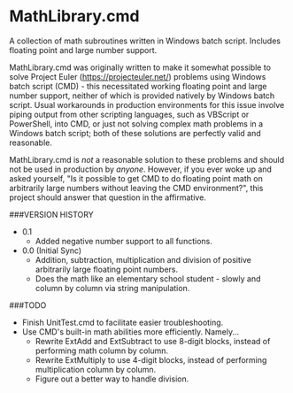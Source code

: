 MathLibrary.cmd
===============

A collection of math subroutines written in Windows batch script. Includes floating point and large number support. 

MathLibrary.cmd was originally written to make it somewhat possible to solve Project Euler (https://projecteuler.net/) problems using Windows batch script (CMD) - this necessitated working floating point and large number support, neither of which is provided natively by Windows batch script. Usual workarounds in production environments for this issue involve piping output from other scripting languages, such as VBScript or PowerShell, into CMD, or just not solving complex math problems in a Windows batch script; both of these solutions are perfectly valid and reasonable. 

MathLibrary.cmd is _not_ a reasonable solution to these problems and should not be used in production by _anyone_. However, if you ever woke up and asked yourself, "Is it possible to get CMD to do floating point math on arbitrarily large numbers without leaving the CMD environment?", this project should answer that question in the affirmative. 

###VERSION HISTORY
* 0.1
  * Added negative number support to all functions.
* 0.0 (Initial Sync)
  * Addition, subtraction, multiplication and division of positive arbitrarily large floating point numbers.
  * Does the math like an elementary school student - slowly and column by column via string manipulation.

###TODO
* Finish UnitTest.cmd to facilitate easier troubleshooting.
* Use CMD's built-in math abilities more efficiently. Namely...
  * Rewrite ExtAdd and ExtSubtract to use 8-digit blocks, instead of performing math column by column.
  * Rewrite ExtMultiply to use 4-digit blocks, instead of performing multiplication column by column.
  * Figure out a better way to handle division.
